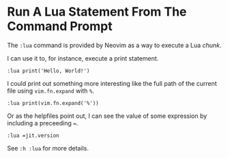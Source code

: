 # Run A Lua Statement From The Command Prompt

The `:lua` command is provided by Neovim as a way to execute a Lua _chunk_.

I can use it to, for instance, execute a print statement.

```
:lua print('Hello, World!')
```

I could print out something more interesting like the full path of the current
file using `vim.fn.expand` with `%`.

```
:lua print(vim.fn.expand('%'))
```

Or as the helpfiles point out, I can see the value of some expression by
including a preceeding `=`.

```
:lua =jit.version
```

See `:h :lua` for more details.
